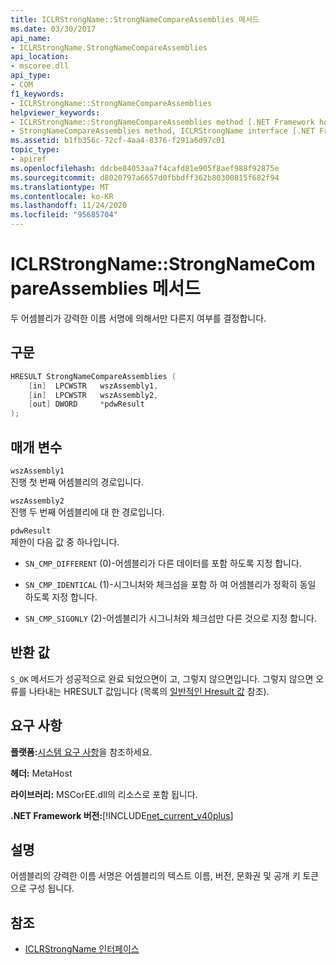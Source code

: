 ```yaml
---
title: ICLRStrongName::StrongNameCompareAssemblies 메서드
ms.date: 03/30/2017
api_name:
- ICLRStrongName.StrongNameCompareAssemblies
api_location:
- mscoree.dll
api_type:
- COM
f1_keywords:
- ICLRStrongName::StrongNameCompareAssemblies
helpviewer_keywords:
- ICLRStrongName::StrongNameCompareAssemblies method [.NET Framework hosting]
- StrongNameCompareAssemblies method, ICLRStrongName interface [.NET Framework hosting]
ms.assetid: b1fb356c-72cf-4aa4-8376-f291a6d97c01
topic_type:
- apiref
ms.openlocfilehash: ddcbe84053aa7f4cafd81e905f8aef988f92875e
ms.sourcegitcommit: d8020797a6657d0fbbdff362b80300815f682f94
ms.translationtype: MT
ms.contentlocale: ko-KR
ms.lasthandoff: 11/24/2020
ms.locfileid: "95685704"
---
```

# <a name="iclrstrongnamestrongnamecompareassemblies-method"></a>ICLRStrongName::StrongNameCompareAssemblies 메서드

두 어셈블리가 강력한 이름 서명에 의해서만 다른지 여부를 결정합니다.  
  
## <a name="syntax"></a>구문  
  
```cpp  
HRESULT StrongNameCompareAssemblies (  
    [in]  LPCWSTR   wszAssembly1,  
    [in]  LPCWSTR   wszAssembly2,  
    [out] DWORD     *pdwResult  
);  
```  
  
## <a name="parameters"></a>매개 변수  

 `wszAssembly1`  
 진행 첫 번째 어셈블리의 경로입니다.  
  
 `wszAssembly2`  
 진행 두 번째 어셈블리에 대 한 경로입니다.  
  
 `pdwResult`  
 제한이 다음 값 중 하나입니다.  
  
- `SN_CMP_DIFFERENT` (0)-어셈블리가 다른 데이터를 포함 하도록 지정 합니다.  
  
- `SN_CMP_IDENTICAL` (1)-시그니처와 체크섬을 포함 하 여 어셈블리가 정확히 동일 하도록 지정 합니다.  
  
- `SN_CMP_SIGONLY` (2)-어셈블리가 시그니처와 체크섬만 다른 것으로 지정 합니다.  
  
## <a name="return-value"></a>반환 값  

 `S_OK` 메서드가 성공적으로 완료 되었으면이 고, 그렇지 않으면입니다. 그렇지 않으면 오류를 나타내는 HRESULT 값입니다 (목록의 [일반적인 Hresult 값](/windows/win32/seccrypto/common-hresult-values) 참조).  
  
## <a name="requirements"></a>요구 사항  

 **플랫폼:**[시스템 요구 사항](../../get-started/system-requirements.md)을 참조하세요.  
  
 **헤더:** MetaHost  
  
 **라이브러리:** MSCorEE.dll의 리소스로 포함 됩니다.  
  
 **.NET Framework 버전:**[!INCLUDE[net_current_v40plus](../../../../includes/net-current-v40plus-md.md)]  
  
## <a name="remarks"></a>설명  

 어셈블리의 강력한 이름 서명은 어셈블리의 텍스트 이름, 버전, 문화권 및 공개 키 토큰으로 구성 됩니다.  
  
## <a name="see-also"></a>참조

- [ICLRStrongName 인터페이스](iclrstrongname-interface.md)

